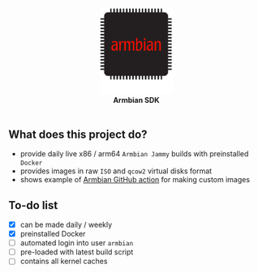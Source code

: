 <p align="center">
  <a href="#build-framework">
   <img src="https://raw.githubusercontent.com/armbian/build/master/.github/armbian-logo.png" alt="Armbian logo" width="144">
  </a><br>
  <strong>Armbian SDK</strong><br>
<br>
</p>

## What does this project do?

- provide daily live x86 / arm64 `Armbian Jammy` builds with preinstalled `Docker`
- provides images in raw `ISO` and `qcow2` virtual disks format
- shows example of [Armbian GitHub action](.github/workflows/action.yml) for making custom images

## To-do list

- [x] can be made daily / weekly
- [x] preinstalled Docker
- [ ] automated login into user `armbian`
- [ ] pre-loaded with latest build script
- [ ] contains all kernel caches
